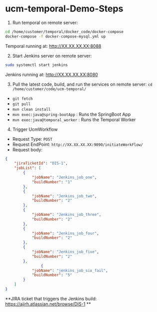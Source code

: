 # ucm-temporal-Demo-Steps

1. Run temporal on remote server:
```bash
cd /home/customer/temporal/docker_code/docker-compose
docker-compose -f docker-compose-mysql.yml up
```
Temporal running at: http://XX.XX.XX.XX:8088


2. Start Jenkins server on remote server: 
```bash
sudo systemctl start jenkins
```
Jenkins running at: http://XX.XX.XX.XX:8080


3. Pull the latest code, build, and run the services on remote server:
`cd /home/customer/code/ucm-temporal/`
- `git fetch`
- `git pull`
- `mvn clean install`
- `mvn exec:java@spring-bootApp` : Runs the SpringBoot App
- `mvn exec:java@temporal_worker` : Runs the Temporal Worker


4. Trigger UcmWorkflow
- Request Type: `POST`
- Request EndPoint: `http://XX.XX.XX.XX:9090/initiateWorkFlow/`
- Request body:

```json
{
    "jiraTicketId": "DIS-1",
    "jobList": [
        {
            "jobName": "Jenkins_job_one",
            "buildNumber": "1"
        },
        {
            "jobName": "Jenkins_job_two",
            "buildNumber": "2"
        },
        {
            "jobName": "Jenkins_job_three",
            "buildNumber": "2"
        },
        {
            "jobName": "Jenkins_job_four",
            "buildNumber": "2"
        },
        {
            "jobName": "Jenkins_job_five",
            "buildNumber": "2"
        },
                {
            "jobName": "jenkins_job_six_fail",
            "buildNumber": "5"
        }
    ]
}
```


**JIRA ticket that triggers the Jenkins build: https://ajirh.atlassian.net/browse/DIS-1 **
